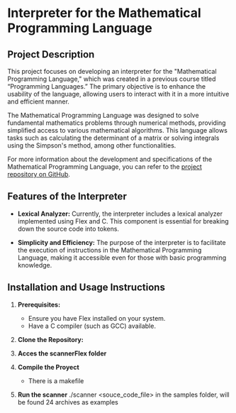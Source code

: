 # Interpreter for the Mathematical Programming Language

## Project Description

This project focuses on developing an interpreter for the "Mathematical Programming Language," which was created in a previous course titled “Programming Languages.” The primary objective is to enhance the usability of the language, allowing users to interact with it in a more intuitive and efficient manner.

The Mathematical Programming Language was designed to solve fundamental mathematics problems through numerical methods, providing simplified access to various mathematical algorithms. This language allows tasks such as calculating the determinant of a matrix or solving integrals using the Simpson's method, among other functionalities.

For more information about the development and specifications of the Mathematical Programming Language, you can refer to the [project repository on GitHub](https://github.com/gerardorosetti/programming_languages_project).

## Features of the Interpreter

- **Lexical Analyzer:** Currently, the interpreter includes a lexical analyzer implemented using Flex and C. This component is essential for breaking down the source code into tokens.

- **Simplicity and Efficiency:** The purpose of the interpreter is to facilitate the execution of instructions in the Mathematical Programming Language, making it accessible even for those with basic programming knowledge.

## Installation and Usage Instructions

1. **Prerequisites:**
   - Ensure you have Flex installed on your system.
   - Have a C compiler (such as GCC) available.

2. **Clone the Repository:**
3. **Acces the scannerFlex folder**
4.  **Compile the Proyect**
    - There is a makefile
5. **Run the scanner**
    ./scanner <souce_code_file>
    in the samples folder, will be found 24 archives as examples



